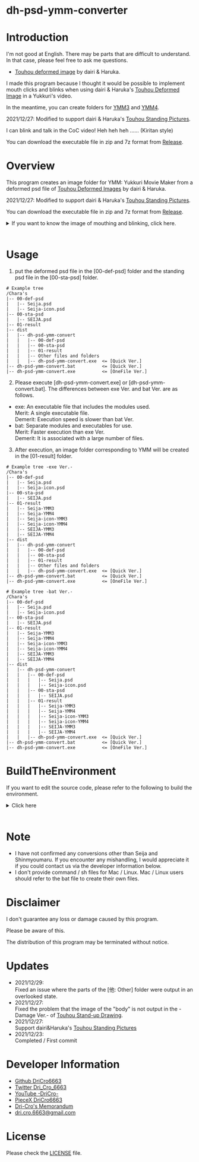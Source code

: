 dh-psd-ymm-converter
=====

# Introduction

I'm not good at English. There may be parts that are difficult to understand. In that case, please feel free to ask me questions.

* [Touhou deformed image](https://goo.gl/3G91VJ) by dairi & Haruka.

I made this program because I thought it would be possible to implement mouth clicks and blinks when using dairi & Haruka's [Touhou Deformed Image](https://goo.gl/3G91VJ) in a Yukkuri's video.

In the meantime, you can create folders for [YMM3](https://manjubox.net/ymm3/) and [YMM4](https://manjubox.net/ymm4/).

2021/12/27: Modified to support dairi & Haruka's [Touhou Standing Pictures](https://seiga.nicovideo.jp/seiga/im3189645).

I can blink and talk in the CoC video!
Heh heh heh ...... (Kiritan style)

You can download the executable file in zip and 7z format from [Release](https://github.com/DriCro6663/dh-psd-ymm-converter/releases).

# Overview
This program creates an image folder for YMM: Yukkuri Movie Maker from a deformed psd file of [Touhou Deformed Images](https://goo.gl/3G91VJ) by dairi & Haruka.

2021/12/27: Modified to support dairi & Haruka's [Touhou Standing Pictures](https://seiga.nicovideo.jp/seiga/im3189645).

You can download the executable file in zip and 7z format from [Release](https://github.com/DriCro6663/dh-psd-ymm-converter/releases).

<details>
    <summary>If you want to know the image of mouthing and blinking, click here.</summary>
    <div>　　

---

| Lip-sync 00 |  YMM3  |   YMM4   | State |
| :--- | :----: |  :----:  | :---- |
| 口閉じ: Mouth closed | 00b.png | 00.0.png | Mouth closed |
| 小口開け: Small mouth open | 00a.png | 00.1.png | Intermediate |
| 大口開け: Large mouth open | 00.png | 00.png | Mouth open |

---

| Lip-sync 01 |  YMM3  |   YMM4   | State |
| :--- | :----: |  :----:  | :---- |
| 口閉じ笑い: Closed-mouth laughter | 01b.png | 01.0.png | Mouth closed |
| 小口笑い: Small smile | 01a.png | 01.1.png | Intermediate |
| 大口笑い: Smile | 01.png | 01.png | Mouth open |

---

| Blink |  YMM3  |   YMM4   | State |
| :--- | :----: |  :----:  | :---- |
| 閉じ目(下): Closed eyes (bottom) | 00b.png | 00.0.png | Eyes closed |
| ジト目: disgusted eyes | 00a.png | 00.1.png | Intermediate |
| 普通目: Normal eyes | 00.png | 00.png | Eyes open |

---

</div></details>　　


# Usage

1. put the deformed psd file in the [00-def-psd] folder and the standing psd file in the [00-sta-psd] folder.

```
# Example tree
/Chara's
|-- 00-def-psd
|   |-- Seija.psd
|   |-- Seija-icon.psd
|-- 00-sta-psd
|   |-- SEIJA.psd
|-- 01-result
|-- dist
|   |-- dh-psd-ymm-convert
|   |   |-- 00-def-psd
|   |   |-- 00-sta-psd
|   |   |-- 01-result
|   |   |-- Other files and folders
|   |   |-- dh-psd-ymm-convert.exe  <= [Quick Ver.]
|-- dh-psd-ymm-convert.bat          <= [Quick Ver.]
|-- dh-psd-ymm-convert.exe          <= [OneFile Ver.]
```

2. Please execute [dh-psd-ymm-convert.exe] or [dh-psd-ymm-convert.bat]. The differences between exe Ver. and bat Ver. are as follows.

* exe: An executable file that includes the modules used. <br>
    Merit: A single executable file. <br>
    Demerit: Execution speed is slower than bat Ver.
* bat: Separate modules and executables for use. <br>
    Merit: Faster execution than exe Ver. <br>
    Demerit: It is associated with a large number of files.

3. After execution, an image folder corresponding to YMM will be created in the [01-result] folder.

```
# Example tree -exe Ver.-
/Chara's
|-- 00-def-psd
|   |-- Seija.psd
|   |-- Seija-icon.psd
|-- 00-sta-psd
|   |-- SEIJA.psd
|-- 01-result
|   |-- Seija-YMM3
|   |-- Seija-YMM4
|   |-- Seija-icon-YMM3
|   |-- Seija-icon-YMM4
|   |-- SEIJA-YMM3
|   |-- SEIJA-YMM4
|-- dist
|   |-- dh-psd-ymm-convert
|   |   |-- 00-def-psd
|   |   |-- 00-sta-psd
|   |   |-- 01-result
|   |   |-- Other files and folders
|   |   |-- dh-psd-ymm-convert.exe  <= [Quick Ver.]
|-- dh-psd-ymm-convert.bat          <= [Quick Ver.]
|-- dh-psd-ymm-convert.exe          <= [OneFile Ver.]

# Example tree -bat Ver.-
/Chara's
|-- 00-def-psd
|   |-- Seija.psd
|   |-- Seija-icon.psd
|-- 00-sta-psd
|   |-- SEIJA.psd
|-- 01-result
|   |-- Seija-YMM3
|   |-- Seija-YMM4
|   |-- Seija-icon-YMM3
|   |-- Seija-icon-YMM4
|   |-- SEIJA-YMM3
|   |-- SEIJA-YMM4
|-- dist
|   |-- dh-psd-ymm-convert
|   |   |-- 00-def-psd
|   |   |   |-- Seija.psd
|   |   |   |-- Seija-icon.psd
|   |   |-- 00-sta-psd
|   |   |   |-- SEIJA.psd
|   |   |-- 01-result
|   |   |   |-- Seija-YMM3
|   |   |   |-- Seija-YMM4
|   |   |   |-- Seija-icon-YMM3
|   |   |   |-- Seija-icon-YMM4
|   |   |   |-- SEIJA-YMM3
|   |   |   |-- SEIJA-YMM4
|   |   |-- dh-psd-ymm-convert.exe  <= [Quick Ver.]
|-- dh-psd-ymm-convert.bat          <= [Quick Ver.]
|-- dh-psd-ymm-convert.exe          <= [OneFile Ver.]
```

# BuildTheEnvironment
If you want to edit the source code, please refer to the following to build the environment.

<details>
    <summary>Click here</summary>
    <div>　　

## Virtual environment construction
Anaconda Ver.
```
# create virtual env: python ver. 3.8 or higher
conda create --name exepy python=3.8
    - or -
conda create -n pyins

# Active virtual env
conda activate [venv-name]
```

## Required modules

* os            : Standard library
* re            : Standard library
* shutil        : Standard library
* numpy         : Computational Extension Library
* Pillow        : Image Processing Library
* psd_tools     : Photoshop: psd file processing library
* pyinstaller   : py -> exe

```
conda install -y -c anaconda numpy pillow
conda install -y -c conda-forge pyinstaller
conda install -y -c auto psd-tools
    - or -
pip install numpy pyinstaller psd-tools Pillow
```

If you need to set up a proxy, please refer to the following.
```
# windows
# if you need to use proxy, please set proxy setting.
set HTTP_PROXY=http://<userid>:<password>@<server-address>:<port>
set HTTPS_PROXY=http://<userid>:<password>@<server-address>:<port>

# example
set HTTP_PROXY=http://proxy.example.com:8080
set HTTPS_PROXY=http://proxy.example.com:8080

# check proxy
echo %HTTP_PROXY%
echo %HTTPS_PROXY%
```

## py -> exe
```
# Example
pyinstaller main.py --onefile

"""
    --name          : Specify the name of the exe file
    --onefile       : Combine all exe files into one
    --noconsole     : Suppress console display when running exe
    --debug all     : Debug output
    --clean         : Delete the cache
    --icon          : Specify the path of the icon file

pyinstaller main.py --name [fileName] --onefile --icon [./img/icon.ico] --noconsole
"""
```

</div></details>　　

# Note

* I have not confirmed any conversions other than Seija and Shinmyoumaru. If you encounter any mishandling, I would appreciate it if you could contact us via the developer information below.
* I don't provide command / sh files for Mac / Linux. Mac / Linux users should refer to the bat file to create their own files.

# Disclaimer
I don't guarantee any loss or damage caused by this program.

Please be aware of this.

The distribution of this program may be terminated without notice.

# Updates

* 2021/12/29: <br>
Fixed an issue where the parts of the [他: Other] folder were output in an overlooked state.
* 2021/12/27: <br>
Fixed the problem that the image of the "body" is not output in the -Damage Ver.- of [Touhou Stand-up Drawing](https://seiga.nicovideo.jp/seiga/im3189645).
* 2021/12/27: <br>
Support dairi&Haruka's [Touhou Standing Pictures](https://seiga.nicovideo.jp/seiga/im3189645)
* 2021/12/23: <br>
Completed / First commit

# Developer Information

* [Github DriCro6663](https://github.com/DriCro6663)
* [Twitter Dri_Cro_6663](https://twitter.com/Dri_Cro_6663)
* [YouTube -DriCro-](https://www.youtube.com/channel/UCyWgav9wdiPVjYphB7jrWCQ)
* [PieceX DriCro6663](https://www.piecex.com/users/profile/DriCro6663)
* [Dri-Cro's Memorandum](https://dri-cro-6663.jp/)
* dri.cro.6663@gmail.com

# License

Please check the [LICENSE](./LICENSE) file.